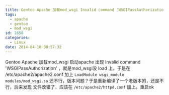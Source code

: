 ```yaml
---
title: Gentoo Apache 加载mod_wsgi Invalid command 'WSGIPassAuthorization' 解决办法
tags:
  - apache
  - gentoo
  - mod_wsgi
id: 1658
categories:
  - Linux
date: 2014-04-10 08:57:32
---
```


Gentoo Apache 加载mod_wsgi 启动apache 出现  Invalid command 'WSGIPassAuthorization' ，就是mod_wsgi没 load 上，于是在 /etc/apache2/apache2.conf 加上 
`LoadModule wsgi_module modules/mod_wsgi.so`
还不行，版本问题？于是重新编译了一个老版本的，还是不行，后来发现 文件改错了，应该在
`/etc/apache2/httpd.conf` 加上。重启ok